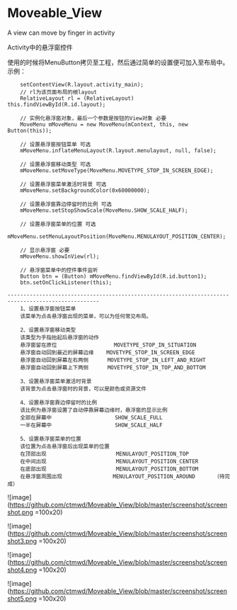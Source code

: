 # Moveable_View
A view can move by finger in activity

Activity中的悬浮窗控件

使用的时候将MenuButton拷贝至工程，然后通过简单的设置便可加入至布局中。
示例：

        setContentView(R.layout.activity_main);
        // rl为该页面布局的根layout
        RelativeLayout rl = (RelativeLayout) this.findViewById(R.id.layout);
        
        // 实例化悬浮窗对象，最后一个参数是按钮的View对象 必要
        MoveMenu mMoveMenu = new MoveMenu(mContext, this, new Button(this));
        
        // 设置悬浮窗按钮菜单 可选
        mMoveMenu.inflateMenuLayout(R.layout.menulayout, null, false);
        
        // 设置悬浮窗移动类型 可选
        mMoveMenu.setMoveType(MoveMenu.MOVETYPE_STOP_IN_SCREEN_EDGE);
        
        // 设置悬浮窗菜单激活时背景 可选
        mMoveMenu.setBackgroundColor(0x60000000);
        
        // 设置悬浮窗靠边停留时的比例 可选
        mMoveMenu.setStopShowScale(MoveMenu.SHOW_SCALE_HALF);
        
        // 设置悬浮窗菜单的位置 可选
        mMoveMenu.setMenuLayoutPosition(MoveMenu.MENULAYOUT_POSITION_CENTER);
        
        // 显示悬浮窗 必要
        mMoveMenu.showInView(rl);
        
        // 悬浮窗菜单中的控件事件监听
        Button btn = (Button) mMoveMenu.findViewById(R.id.button1);
        btn.setOnClickListener(this);
        
    ---------------------------------------------------------------------------------------------------
        1、设置悬浮窗按钮菜单
        该菜单为点击悬浮窗出现的菜单，可以为任何常见布局。
        
        2、设置悬浮窗移动类型
        该类型为手指抬起后悬浮窗的动作
        悬浮窗留在原位                  MOVETYPE_STOP_IN_SITUATION
        悬浮窗自动回到最近的屏幕边缘    MOVETYPE_STOP_IN_SCREEN_EDGE
        悬浮窗自动回到屏幕左右两侧      MOVETYPE_STOP_IN_LEFT_AND_RIGHT
        悬浮窗自动回到屏幕上下两侧      MOVETYPE_STOP_IN_TOP_AND_BOTTOM
        
        3、设置悬浮窗菜单激活时背景
        该背景为点击悬浮窗时的背景，可以是颜色或资源文件
        
        4、设置悬浮窗靠边停留时的比例
        该比例为悬浮窗设置了自动停靠屏幕边缘时，悬浮窗的显示比例
        全部在屏幕中                    SHOW_SCALE_FULL
        一半在屏幕中                    SHOW_SCALE_HALF
        
        5、设置悬浮窗菜单的位置
        该位置为点击悬浮窗后出现菜单的位置
        在顶部出现                      MENULAYOUT_POSITION_TOP
        在中间出现                      MENULAYOUT_POSITION_CENTER
        在底部出现                      MENULAYOUT_POSITION_BOTTOM
        在悬浮窗周围出现                MENULAYOUT_POSITION_AROUND      （待完成）
        
![image](https://github.com/ctmwd/Moveable_View/blob/master/screenshot/screenshot.png =100x20)

![image](https://github.com/ctmwd/Moveable_View/blob/master/screenshot/screenshot3.png =100x20)

![image](https://github.com/ctmwd/Moveable_View/blob/master/screenshot/screenshot4.png =100x20)

![image](https://github.com/ctmwd/Moveable_View/blob/master/screenshot/screenshot5.png =100x20)
        
